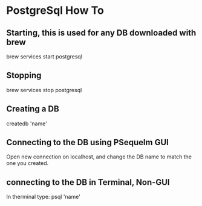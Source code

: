 
# PostgreSql How To

## Starting, this is used for any DB downloaded with brew
brew services start postgresql

## Stopping
brew services stop postgresql

## Creating a DB
createdb 'name'

## Connecting to the DB using PSequelm GUI
Open new connection on localhost, and change the DB name to match the one you created.

## connecting to the DB in Terminal, Non-GUI
In therminal type: psql 'name'
